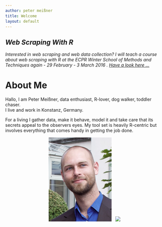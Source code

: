 ```yaml
---
author: peter meißner
title: Welcome
layout: default
---
```




## *Web Scraping With R*

*Interested in web scraping and web data collection? I will teach a course about web scraping with R at the ECPR Winter School of Methods and Techniques again - 29 February - 3 March 2016 . [Have a look here ...](http://www.ecpr.eu/Events/EventDetails.aspx?EventID=103)*


# About Me

Hallo, I am Peter Meißner, data enthusiast, R-lover, dog walker, toddler chaser. <br>
I live and work in Konstanz, Germany.

For a living I gather data, make it behave, model it and take care that its secrets appeal to the observers eyes. My tool set is heavily R-centric but involves everything that comes handy in getting the job done.


<div style="text-align:center;">
<img width="200" src="images/peter_meissner_ecpr.jpg">
&nbsp; <img src="https://maps.googleapis.com/maps/api/staticmap?center=50.368608, 11&zoom=4&size=200x267&maptype=terrain&markers=color:blue%7Clabel:Konstanz%7CKonstanz&style=feature:road|visibility:off&style=feature:landscape|visibility:off&style=feature:poi|visibility:off">
</div>


